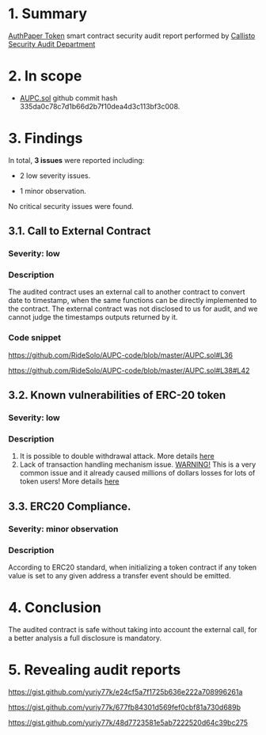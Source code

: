 # 1. Summary

[AuthPaper Token](https://github.com/SolonAuthpaper/AUPC-code/blob/master/AUPC.sol) smart contract security audit report performed by [Callisto Security Audit Department](https://github.com/EthereumCommonwealth/Auditing)

# 2. In scope

- [AUPC.sol](https://github.com/SolonAuthpaper/AUPC-code/blob/master/AUPC.sol) github commit hash 335da0c78c7d1b66d2b7f10dea4d3c113bf3c008.

# 3. Findings

In total, **3 issues** were reported including:

- 2 low severity issues.

- 1 minor observation.

No critical security issues were found.

## 3.1. Call to External Contract

### Severity: low

### Description

The audited contract uses an external call to another contract to convert date to timestamp, when the same functions can be directly implemented to the contract.
The external contract was not disclosed to us for audit, and we cannot judge the timestamps outputs returned by it.

### Code snippet

https://github.com/RideSolo/AUPC-code/blob/master/AUPC.sol#L36

https://github.com/RideSolo/AUPC-code/blob/master/AUPC.sol#L38#L42

## 3.2. Known vulnerabilities of ERC-20 token

### Severity: low

### Description

1. It is possible to double withdrawal attack. More details [here](https://docs.google.com/document/d/1YLPtQxZu1UAvO9cZ1O2RPXBbT0mooh4DYKjA_jp-RLM/edit)
2. Lack of transaction handling mechanism issue. [WARNING!](https://gist.github.com/Dexaran/ddb3e89fe64bf2e06ed15fbd5679bd20) This is a very common issue and it already caused millions of dollars losses for lots of token users! More details [here](https://docs.google.com/document/d/1Feh5sP6oQL1-1NHi-X1dbgT3ch2WdhbXRevDN681Jv4/edit)

## 3.3. ERC20 Compliance.

### Severity: minor observation

### Description

According to ERC20 standard, when initializing a token contract if any token value is set to any given address a transfer event should be emitted.

# 4. Conclusion

The audited contract is safe without taking into account the external call, for a better analysis a full disclosure is mandatory.

# 5. Revealing audit reports

https://gist.github.com/yuriy77k/e24cf5a7f1725b636e222a708996261a

https://gist.github.com/yuriy77k/677fb84301d569fef0cbf81a730d689b

https://gist.github.com/yuriy77k/48d7723581e5ab7222520d64c39bc275
